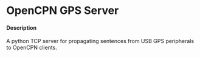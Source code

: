# OpenCPN GPS Server

#### Description

A python TCP server for propagating sentences from USB GPS peripherals to OpenCPN clients.
